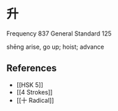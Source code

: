 # 升
Frequency 837
General Standard 125

shēng
arise, go up; hoist; advance

## References
- [[HSK 5]]
- [[4 Strokes]]
- [[十 Radical]]